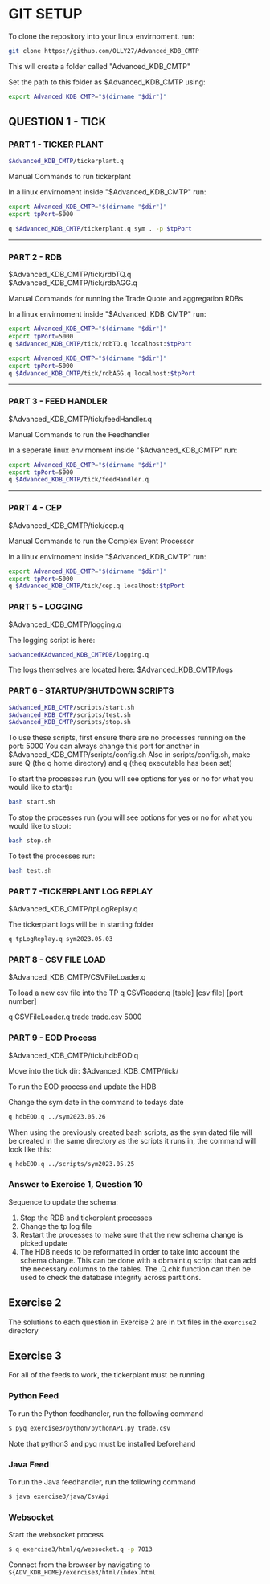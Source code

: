 # GIT SETUP   


To clone the repository into your linux envirnoment. run:
``` sh
git clone https://github.com/OLLY27/Advanced_KDB_CMTP
``` 
This will create a folder called "Advanced_KDB_CMTP"

Set the path to this folder as $Advanced_KDB_CMTP using:
``` sh
export Advanced_KDB_CMTP="$(dirname "$dir")"
``` 

## QUESTION 1 - TICK     

### PART 1 - TICKER PLANT  
``` sh
$Advanced_KDB_CMTP/tickerplant.q
```

Manual Commands to run tickerplant

In a linux envirnoment inside "$Advanced_KDB_CMTP" run:
``` sh
export Advanced_KDB_CMTP="$(dirname "$dir")"
export tpPort=5000

q $Advanced_KDB_CMTP/tickerplant.q sym . -p $tpPort
```
___________________________________________________

### PART 2 - RDB 
$Advanced_KDB_CMTP/tick/rdbTQ.q
$Advanced_KDB_CMTP/tick/rdbAGG.q

Manual Commands for running the Trade Quote and aggregation RDBs

In a linux envirnoment inside "$Advanced_KDB_CMTP" run:
``` sh
export Advanced_KDB_CMTP="$(dirname "$dir")"
export tpPort=5000
q $Advanced_KDB_CMTP/tick/rdbTQ.q localhost:$tpPort

export Advanced_KDB_CMTP="$(dirname "$dir")"
export tpPort=5000
q $Advanced_KDB_CMTP/tick/rdbAGG.q localhost:$tpPort
``` 
___________________________________________________

### PART 3 - FEED HANDLER
$Advanced_KDB_CMTP/tick/feedHandler.q

Manual Commands to run the Feedhandler

In a seperate linux envirnoment inside "$Advanced_KDB_CMTP" run:
``` sh
export Advanced_KDB_CMTP="$(dirname "$dir")"
export tpPort=5000
q $Advanced_KDB_CMTP/tick/feedHandler.q
```
___________________________________________________

### PART 4 - CEP 
$Advanced_KDB_CMTP/tick/cep.q

Manual Commands to run the Complex Event Processor

In a linux envirnoment inside "$Advanced_KDB_CMTP" run:
``` sh
export Advanced_KDB_CMTP="$(dirname "$dir")"
export tpPort=5000
q $Advanced_KDB_CMTP/tick/cep.q localhost:$tpPort
```
### PART 5 - LOGGING  
$Advanced_KDB_CMTP/logging.q

The logging script is here: 
``` sh
$advancedKAdvanced_KDB_CMTPDB/logging.q
```

The logs themselves are located here:
$Advanced_KDB_CMTP/logs

### PART 6 - STARTUP/SHUTDOWN SCRIPTS  
``` sh
$Advanced_KDB_CMTP/scripts/start.sh
$Advanced_KDB_CMTP/scripts/test.sh
$Advanced_KDB_CMTP/scripts/stop.sh
```
To use these scripts, first ensure there are no processes running on the port: 5000
You can always change this port for another in $Advanced_KDB_CMTP/scripts/config.sh
Also in scripts/config.sh, make sure Q (the q home directory) and q (theq executable has been set)

To start the processes run (you will see options for yes or no for what you would like to start):
``` sh
bash start.sh
```
To stop the processes run  (you will see options for yes or no for what you would like to stop):
``` sh
bash stop.sh
``` 
To test the processes run:
``` sh
bash test.sh
``` 

### PART 7 -TICKERPLANT LOG REPLAY 
$Advanced_KDB_CMTP/tpLogReplay.q

The tickerplant logs will be in starting folder
``` sh
q tpLogReplay.q sym2023.05.03
``` 
### PART 8 - CSV FILE LOAD 
$Advanced_KDB_CMTP/CSVFileLoader.q

To load a new csv file into the TP
q CSVReader.q [table] [csv file] [port number]

q CSVFileLoader.q trade trade.csv 5000

### PART 9 - EOD Process 
$Advanced_KDB_CMTP/tick/hdbEOD.q

Move into the tick dir: $Advanced_KDB_CMTP/tick/

To run the EOD process and update the HDB

Change the sym date in the command to todays date 
``` sh
q hdbEOD.q ../sym2023.05.26
``` 
When using the previously created bash scripts, as the sym dated file will be created in the same directory as the scripts it runs in, the command will look like this:
``` sh
q hdbEOD.q ../scripts/sym2023.05.25
```

### Answer to Exercise 1, Question 10

Sequence to update the schema:
1. Stop the RDB and tickerplant processes
2. Change the tp log file 
3. Restart the processes to make sure that the new schema change is picked update
4. The HDB needs to be reformatted in order to take into account the schema change. This can be done with a 
    dbmaint.q script that can add the necessary columns to the tables. The .Q.chk function can then be used to
    check the database integrity across partitions.

## Exercise 2
The solutions to each question in Exercise 2 are in txt files in the `exercise2` directory

## Exercise 3
For all of the feeds to work, the tickerplant must be running
### Python Feed
To run the Python feedhandler, run the following command
``` sh
$ pyq exercise3/python/pythonAPI.py trade.csv
```
Note that python3 and pyq must be installed beforehand

### Java Feed
To run the Java feedhandler, run the following command
``` sh
$ java exercise3/java/CsvApi
```

### Websocket
Start the websocket process
``` sh
$ q exercise3/html/q/websocket.q -p 7013
```
Connect from the browser by navigating to `${ADV_KDB_HOME}/exercise3/html/index.html`
